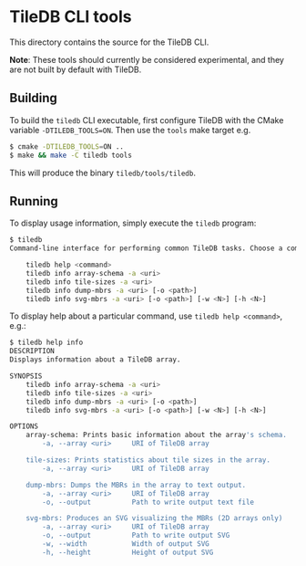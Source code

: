 # TileDB CLI tools

This directory contains the source for the TileDB CLI.

**Note**: These tools should currently be considered experimental, and they are not built by default with TileDB.

## Building

To build the `tiledb` CLI executable, first configure TileDB with the CMake variable `-DTILEDB_TOOLS=ON`. Then use the `tools` make target e.g.

```bash
$ cmake -DTILEDB_TOOLS=ON ..
$ make && make -C tiledb tools
```

This will produce the binary `tiledb/tools/tiledb`.

## Running

To display usage information, simply execute the `tiledb` program:

```bash
$ tiledb
Command-line interface for performing common TileDB tasks. Choose a command:

    tiledb help <command>
    tiledb info array-schema -a <uri>
    tiledb info tile-sizes -a <uri>
    tiledb info dump-mbrs -a <uri> [-o <path>]
    tiledb info svg-mbrs -a <uri> [-o <path>] [-w <N>] [-h <N>]
```

To display help about a particular command, use `tiledb help <command>`, e.g.:

```bash
$ tiledb help info
DESCRIPTION
Displays information about a TileDB array.

SYNOPSIS
    tiledb info array-schema -a <uri>
    tiledb info tile-sizes -a <uri>
    tiledb info dump-mbrs -a <uri> [-o <path>]
    tiledb info svg-mbrs -a <uri> [-o <path>] [-w <N>] [-h <N>]

OPTIONS
    array-schema: Prints basic information about the array's schema.
        -a, --array <uri>     URI of TileDB array

    tile-sizes: Prints statistics about tile sizes in the array.
        -a, --array <uri>     URI of TileDB array

    dump-mbrs: Dumps the MBRs in the array to text output.
        -a, --array <uri>     URI of TileDB array
        -o, --output          Path to write output text file

    svg-mbrs: Produces an SVG visualizing the MBRs (2D arrays only)
        -a, --array <uri>     URI of TileDB array
        -o, --output          Path to write output SVG
        -w, --width           Width of output SVG
        -h, --height          Height of output SVG
```
